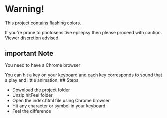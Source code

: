 # Warning!
<p>This project contains flashing colors.</p>
<p>If you're prone to photosensitive epilepsy then please proceed with caution. Viewer discretion advised </p>

## important Note
<p> You need to have a Chrome browser </p>
 You can hit a key on your keyboard and each key corresponds to sound that a play and little animation.
## Steps
<ul>
<li>Download the project folder</li>
<li>Unzip hitFeel folder</li>
<li>Open the index.html file using Chrome browser </li>
<li>Hit any character or symbol in your keyboard</li>
<li>Feel the difference</li>
</ul>
